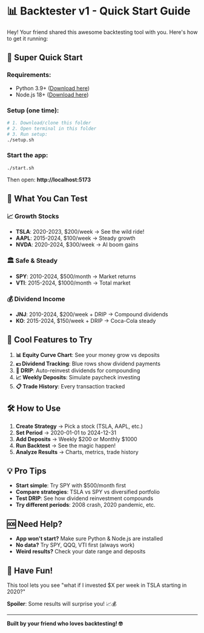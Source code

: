 # 📊 Backtester v1 - Quick Start Guide

Hey! Your friend shared this awesome backtesting tool with you. Here's how to get it running:

## 🚀 **Super Quick Start**

### **Requirements:**
- Python 3.9+ ([Download here](https://python.org))
- Node.js 18+ ([Download here](https://nodejs.org))

### **Setup (one time):**
```bash
# 1. Download/clone this folder
# 2. Open terminal in this folder
# 3. Run setup:
./setup.sh
```

### **Start the app:**
```bash
./start.sh
```

Then open: **http://localhost:5173**

## 🎯 **What You Can Test**

### **📈 Growth Stocks**
- **TSLA**: 2020-2023, $200/week → See the wild ride!
- **AAPL**: 2015-2024, $100/week → Steady growth
- **NVDA**: 2020-2024, $300/week → AI boom gains

### **🏛 Safe & Steady**
- **SPY**: 2010-2024, $500/month → Market returns
- **VTI**: 2015-2024, $1000/month → Total market

### **💰 Dividend Income**
- **JNJ**: 2010-2024, $200/week + DRIP → Compound dividends
- **KO**: 2015-2024, $150/week + DRIP → Coca-Cola steady

## 🎨 **Cool Features to Try**

1. **📊 Equity Curve Chart**: See your money grow vs deposits
2. **💵 Dividend Tracking**: Blue rows show dividend payments
3. **🔄 DRIP**: Auto-reinvest dividends for compounding
4. **📈 Weekly Deposits**: Simulate paycheck investing
5. **📋 Trade History**: Every transaction tracked

## 🛠 **How to Use**

1. **Create Strategy** → Pick a stock (TSLA, AAPL, etc.)
2. **Set Period** → 2020-01-01 to 2024-12-31
3. **Add Deposits** → Weekly $200 or Monthly $1000
4. **Run Backtest** → See the magic happen!
5. **Analyze Results** → Charts, metrics, trade history

## 💡 **Pro Tips**

- **Start simple**: Try SPY with $500/month first
- **Compare strategies**: TSLA vs SPY vs diversified portfolio
- **Test DRIP**: See how dividend reinvestment compounds
- **Try different periods**: 2008 crash, 2020 pandemic, etc.

## 🆘 **Need Help?**

- **App won't start?** Make sure Python & Node.js are installed
- **No data?** Try SPY, QQQ, VTI first (always work)
- **Weird results?** Check your date range and deposits

## 🎉 **Have Fun!**

This tool lets you see "what if I invested $X per week in TSLA starting in 2020?" 

**Spoiler**: Some results will surprise you! 📈💰

---

**Built by your friend who loves backtesting! 🤓**

